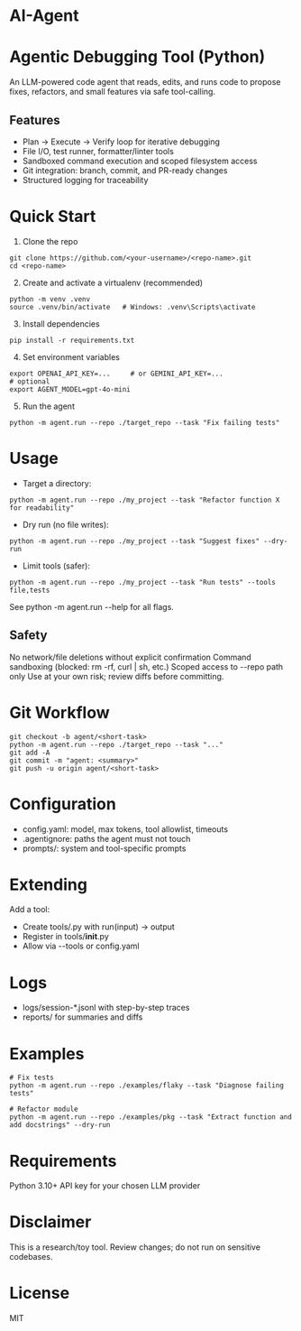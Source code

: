 # AI-Agent
# Agentic Debugging Tool (Python)

An LLM-powered code agent that reads, edits, and runs code to propose fixes, refactors, and small features via safe tool-calling.

## Features
- Plan → Execute → Verify loop for iterative debugging
- File I/O, test runner, formatter/linter tools
- Sandboxed command execution and scoped filesystem access
- Git integration: branch, commit, and PR-ready changes
- Structured logging for traceability

# Quick Start
1. Clone the repo
```
git clone https://github.com/<your-username>/<repo-name>.git
cd <repo-name>
```

2. Create and activate a virtualenv (recommended)
```
python -m venv .venv
source .venv/bin/activate   # Windows: .venv\Scripts\activate
```

3. Install dependencies
```
pip install -r requirements.txt
```

4. Set environment variables
```
export OPENAI_API_KEY=...     # or GEMINI_API_KEY=...
# optional
export AGENT_MODEL=gpt-4o-mini
```

5. Run the agent
```
python -m agent.run --repo ./target_repo --task "Fix failing tests"
```

# Usage
* Target a directory:
```
python -m agent.run --repo ./my_project --task "Refactor function X for readability"
```

* Dry run (no file writes):
```
python -m agent.run --repo ./my_project --task "Suggest fixes" --dry-run
```

* Limit tools (safer):
```
python -m agent.run --repo ./my_project --task "Run tests" --tools file,tests
```
See python -m agent.run --help for all flags.

## Safety
No network/file deletions without explicit confirmation
Command sandboxing (blocked: rm -rf, curl | sh, etc.)
Scoped access to --repo path only
Use at your own risk; review diffs before committing.

# Git Workflow
```
git checkout -b agent/<short-task>
python -m agent.run --repo ./target_repo --task "..."
git add -A
git commit -m "agent: <summary>"
git push -u origin agent/<short-task>
```

# Configuration
* config.yaml: model, max tokens, tool allowlist, timeouts
* .agentignore: paths the agent must not touch
* prompts/: system and tool-specific prompts
# Extending
Add a tool:
* Create tools/<name>.py with run(input) -> output
* Register in tools/__init__.py
* Allow via --tools <name> or config.yaml

# Logs
* logs/session-*.jsonl with step-by-step traces
* reports/ for summaries and diffs

# Examples
```
# Fix tests
python -m agent.run --repo ./examples/flaky --task "Diagnose failing tests"

# Refactor module
python -m agent.run --repo ./examples/pkg --task "Extract function and add docstrings" --dry-run
```

# Requirements
Python 3.10+
API key for your chosen LLM provider

# Disclaimer
This is a research/toy tool. Review changes; do not run on sensitive codebases.

# License
MIT
